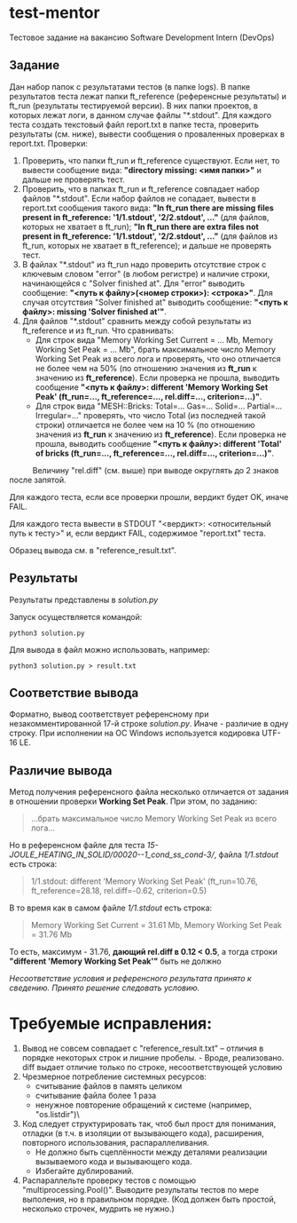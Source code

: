 # test-mentor
Тестовое задание на вакансию Software Development Intern (DevOps)

## Задание
Дан набор папок с результатами тестов (в папке logs).
В папке результатов теста лежат папки ft_reference (референсные результаты) и ft_run (результаты тестируемой версии). В них папки проектов, в которых лежат логи, в данном случае файлы "*.stdout".
Для каждого теста создать текстовый файл report.txt в папке теста, проверить результаты (см. ниже),
вывести сообщения о проваленных проверках в report.txt.
Проверки:

1. Проверить, что папки ft_run и ft_reference существуют. Если нет, то вывести сообщение вида: **"directory missing: <имя папки>"** и дальше не проверять тест.
2. Проверить, что в папках ft_run и ft_reference совпадает набор файлов "*.stdout". Если набор файлов не сопадает, вывести в report.txt сообщения такого вида: **"In ft_run there are missing files present in ft_reference: '1/1.stdout', '2/2.stdout', ..."** (для файлов, которых не хватает в ft_run); **"In ft_run there are extra files not present in ft_reference: '1/1.stdout', '2/2.stdout', ..."** (для файлов из ft_run, которых не хватает в ft_reference); и дальше не проверять тест.
3. В файлах "*.stdout" из ft_run надо проверить отсутствие строк с ключевым словом "error" (в любом регистре) и наличие строки, начинающейся с "Solver finished at". Для "error" выводить сообщение: **"<путь к файлу>(<номер строки>): <строка>"**. Для случая отсутствия "Solver finished at" выводить сообщение: **"<путь к файлу>: missing 'Solver finished at'"**.
4. Для файлов "*.stdout" сравнить между собой результаты из ft_reference и из ft_run. Что сравнивать:
   - Для строк вида "Memory Working Set Current = ... Mb, Memory Working Set Peak = ... Mb", брать максимальное число Memory Working Set Peak из всего лога и проверять, что оно отличается не более чем на 50% (по отношению значения из **ft_run** к значению из **ft_reference**). Если проверка не прошла, выводить сообщение **"<путь к файлу>: different 'Memory Working Set Peak' (ft_run=..., ft_reference=..., rel.diff=..., criterion=...)"**.
   - Для строк вида "MESH::Bricks: Total=... Gas=... Solid=... Partial=... Irregular=..." проверять, что число Total (из последней такой строки) отличается не более чем на 10 % (по отношению значения из **ft_run** к значению из **ft_reference**). Если проверка не прошла, выводить сообщение **"<путь к файлу>: different 'Total' of bricks (ft_run=..., ft_reference=..., rel.diff=..., criterion=...)"**.

&emsp;&emsp;&emsp;Величину "rel.diff" (см. выше) при выводе округлять до 2 знаков после запятой.

Для каждого теста, если все проверки прошли, вердикт будет OK, иначе FAIL.

Для каждого теста вывести в STDOUT "<вердикт>: <относительный путь к тесту>" и, если вердикт FAIL, содержимое "report.txt" теста.

Образец вывода см. в "reference_result.txt".


## Результаты
Результаты представлены в *solution.py*

Запуск осуществляется командой:
```console
python3 solution.py
```
Для вывода в файл можно использовать, например:
```console
python3 solution.py > result.txt
```

## Соответствие вывода
Форматно, вывод соответствует референсному при незакомментированной 17-й строке *solution.py*. Иначе - различие в одну строку.
При исполнении на ОС Windows используется кодировка UTF-16 LE.

## Различие вывода
Метод получения референсного файла несколько отличается от задания в отношении проверки **Working Set Peak**. При этом, по заданию:
> ...брать максимальное число Memory Working Set Peak из всего лога...

Но в референсном файле для теста *15-JOULE_HEATING_IN_SOLID/00020-_-1_cond_ss_cond_-3/*, файла *1/1.stdout* есть строка:
> 1/1.stdout: different 'Memory Working Set Peak' (ft_run=10.76, ft_reference=28.18, rel.diff=-0.62, criterion=0.5)

В то время как в самом файле *1/1.stdout* есть строка:
> Memory Working Set Current = 31.61 Mb, Memory Working Set Peak = 31.76 Mb

То есть, максимум - 31.76, **дающий rel.diff в 0.12 < 0.5**, а тогда строки **"different 'Memory Working Set Peak'"** быть не должно

*Несоответствие условия и референсного результата принято к сведению. Принято решение следовать условию.*

# Требуемые исправления:
1. Вывод не совсем совпадает с "reference_result.txt" – отличия в порядке некоторых строк и лишние пробелы. - Вроде, реализовано. diff выдает отличие только по строке, несоответствующей условию
2. Чрезмерное потребление системных ресурсов:
   - считывание файлов в память целиком
   - считывание файла более 1 раза
   - ненужное повторение обращений к системе (например, "os.listdir")\
3. Код следует структурировать так, чтоб был прост для понимания, отладки (в т.ч. в изоляции от вызывающего кода), расширения, повторного использования, распараллеливания.
   - Не должно быть сцеплённости между деталями реализации вызываемого кода и вызывающего кода.
   - Избегайте дублирований.
4. Распараллельте проверку тестов с помощью "multiprocessing.Pool()". Выводите результаты тестов по мере выполения, но в правильном порядке. (Код должен быть простой, несколько строчек, мудрить не нужно.)